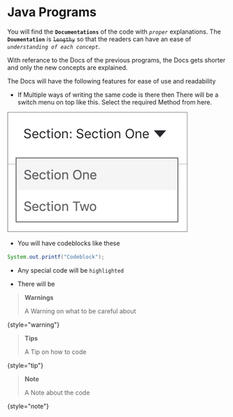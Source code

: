 # Java Programs

You will find the **`Documentations`** of the code with _`proper`_ explanations. The **`Doumentation`** is ~~`lengthy`~~ so that the readers can have an ease of _`understanding of each concept`_.

With referance to the Docs of the previous programs, the Docs gets shorter and only the new concepts are explained.

The Docs will have the following features for ease of use and readability
- If Multiple ways of writing the same code is there then There will be a switch menu on top like this. Select the required Method from here.

![sections-switcher.png](../../sections-switcher.png)

- You will have codeblocks like these
```Java
System.out.printf("Codeblock");
```

- Any special code will be `highlighted`

- There will be
> **Warnings**
> 
> A Warning on what to be careful about
> 

{style="warning"}

> **Tips**
> 
> A Tip on how to code
> 

{style="tip"}

> **Note**
> 
> A Note about the code
> 

{style="note"}